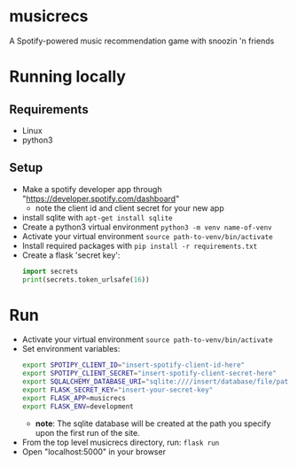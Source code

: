 # musicrecs
A Spotify-powered music recommendation game with snoozin 'n friends

# Running locally
## Requirements
- Linux
- python3

## Setup
- Make a spotify developer app through "https://developer.spotify.com/dashboard"
    - note the client id and client secret for your new app
- install sqlite with `apt-get install sqlite`
- Create a python3 virtual environment `python3 -m venv name-of-venv`
- Activate your virtual environment `source path-to-venv/bin/activate`
- Install required packages with `pip install -r requirements.txt`
- Create a flask 'secret key':
    ```python
    import secrets
    print(secrets.token_urlsafe(16))
    ```

# Run
- Activate your virtual environment `source path-to-venv/bin/activate`
- Set environment variables:
    ```bash
    export SPOTIPY_CLIENT_ID="insert-spotify-client-id-here"
    export SPOTIPY_CLIENT_SECRET="insert-spotify-client-secret-here"
    export SQLALCHEMY_DATABASE_URI="sqlite:////insert/database/file/path.db"
    export FLASK_SECRET_KEY="insert-your-secret-key"
    export FLASK_APP=musicrecs
    export FLASK_ENV=development
    ```
    - **note**: The sqlite database will be created at the path you specify upon the first run of the site.
- From the top level musicrecs directory, run: `flask run`
- Open "localhost:5000" in your browser
